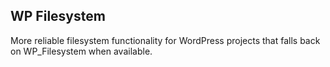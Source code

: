 ## WP Filesystem

More reliable filesystem functionality for WordPress projects that falls back on WP_Filesystem when available. 
